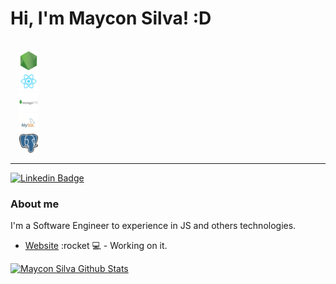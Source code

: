 # Hi, I'm Maycon Silva! :D

<code>
  <img height="30" src="https://raw.githubusercontent.com/github/explore/80688e429a7d4ef2fca1e82350fe8e3517d3494d/topics/nodejs/nodejs.png"/>
  <img height="30" src="https://raw.githubusercontent.com/github/explore/80688e429a7d4ef2fca1e82350fe8e3517d3494d/topics/react/react.png"/>
  <img height="30" src="https://raw.githubusercontent.com/github/explore/80688e429a7d4ef2fca1e82350fe8e3517d3494d/topics/mongodb/mongodb.png"/>
  <img height="30" src="https://raw.githubusercontent.com/github/explore/80688e429a7d4ef2fca1e82350fe8e3517d3494d/topics/mysql/mysql.png"/>
  <img height="30" src="https://raw.githubusercontent.com/github/explore/80688e429a7d4ef2fca1e82350fe8e3517d3494d/topics/postgresql/postgresql.png"/>
</code>
<hr/>

[![Linkedin Badge](https://img.shields.io/badge/-LinkedIn-blue?style=flat-square&logo=Linkedin&logoColor=white&link=https://www.linkedin.com/in/mayconsilvaa/)](https://www.linkedin.com/in/mayconsilvaa/)

### About me
I'm a Software Engineer to experience in JS and others technologies.

- [Website](https://codingnow.com.br/) :rocket 💻 - Working on it.


[![Maycon Silva Github Stats](https://github-readme-stats.vercel.app/api?username=mayconsilvaa&count_private=true&theme=dracula&show_icons=true&hide=issues)](https://github.com/anuraghazra/github-readme-stats)
